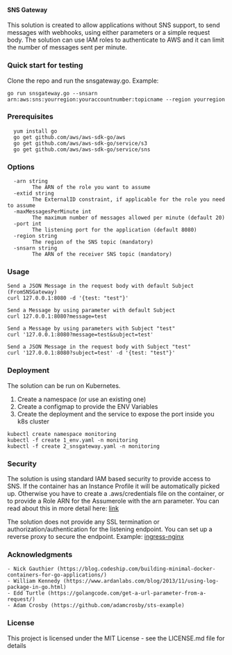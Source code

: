 #### SNS Gateway

This solution is created to allow applications without SNS support, to send messages with webhooks, using either parameters or a simple request body. The solution can use IAM roles to authenticate to AWS and it can limit the number of messages sent per minute.

### Quick start for testing
Clone the repo and run the snsgateway.go. Example:

`go run snsgateway.go --snsarn arn:aws:sns:yourregion:youraccountnumber:topicname --region yourregion`

### Prerequisites
```
  yum install go
  go get github.com/aws/aws-sdk-go/aws
  go get github.com/aws/aws-sdk-go/service/s3
  go get github.com/aws/aws-sdk-go/service/sns
```

### Options

```
  -arn string
        The ARN of the role you want to assume
  -extid string
        The ExternalID constraint, if applicable for the role you need to assume
  -maxMessagesPerMinute int
        The maximum number of messages allowed per minute (default 20)
  -port int
        The listening port for the application (default 8080)
  -region string
        The region of the SNS topic (mandatory)
  -snsarn string
        The ARN of the receiver SNS topic (mandatory)
```

### Usage
```
Send a JSON Message in the request body with default Subject (FromSNSGateway)
curl 127.0.0.1:8080 -d '{test: "test"}'

Send a Message by using parameter with default Subject
curl 127.0.0.1:8080?message=test

Send a Message by using parameters with Subject "test"
curl '127.0.0.1:8080?message=test&subject=test'

Send a JSON Message in the request body with Subject "test"
curl '127.0.0.1:8080?subject=test' -d '{test: "test"}'
```

### Deployment

The solution can be run on Kubernetes.
1. Create a namespace (or use an existing one)
2. Create a configmap to provide the ENV Variables
3. Create the deployment and the service to expose the port inside you k8s cluster

```
kubectl create namespace monitoring
kubectl -f create 1_env.yaml -n monitoring
kubectl -f create 2_snsgateway.yaml -n monitoring
```

### Security
The solution is using standard IAM based security to provide access to SNS. If the container has an Instance Profile it will be automatically picked up. Otherwise you have to create a .aws/credentials file on the container, or to provide a Role ARN for the Assumerole with the arn parameter. You can read about this in more detail here: [link](https://docs.aws.amazon.com/sdk-for-go/v1/developer-guide/configuring-sdk.html)

The solution does not provide any SSL termination or authorization/authentication for the listening endpoint. You can set up a reverse proxy to secure the endpoint. Example: [ingress-nginx](https://github.com/kubernetes/ingress-nginx) 

### Acknowledgments

    - Nick Gauthier (https://blog.codeship.com/building-minimal-docker-containers-for-go-applications/)
    - William Kennedy (https://www.ardanlabs.com/blog/2013/11/using-log-package-in-go.html)
    - Edd Turtle (https://golangcode.com/get-a-url-parameter-from-a-request/)
    - Adam Crosby (https://github.com/adamcrosby/sts-example)
    
### License

This project is licensed under the MIT License - see the LICENSE.md file for details
